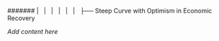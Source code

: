####### |   |   |   |   |   |   ├── Steep Curve with Optimism in Economic Recovery

*Add content here*